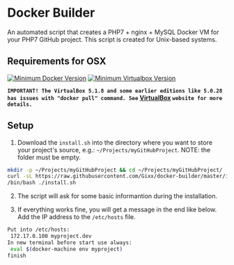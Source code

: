 # Docker Builder #

An automated script that creates a PHP7 + nginx + MySQL Docker VM for your PHP7 GitHub project. This script is created for Unix-based systems.

## Requirements for OSX ##
[![Minimum Docker Version](https://img.shields.io/badge/Docker%20Toolbox-%3E%3D1.10-blue.svg)](https://www.docker.com/products/docker-toolbox)
[![Minimum Virtualbox Version](https://img.shields.io/badge/VirtualBox-%3E%3D5.1.10-blue.svg)](https://www.virtualbox.org/wiki/Downloads?replytocom=98578)

**`IMPORTANT! The VirtualBox 5.1.8 and some earlier editions like 5.0.28 has issues with "docker pull" command. See` [VirtualBox](https://www.virtualbox.org/ticket/16084) `website for more details.`**

## Setup ##
1) Download the `install.sh` into the directory where you want to store your project's source, e.g.: `~/Projects/myGitHubProject`. 
NOTE: the folder must be empty.

```bash
mkdir -p ~/Projects/myGitHubProject && cd ~/Projects/myGitHubProject/
curl -sL https://raw.githubusercontent.com/Gixx/docker-builder/master/install.sh > ./install.sh
/bin/bash ./install.sh 
```
2) The script will ask for some basic informantion during the installation.

3) If everything works fine, you will get a message in the end like below. Add the IP address to the `/etc/hosts` file.
```bash
Put into /etc/hosts:
 172.17.0.100 myproject.dev
In new terminal before start use always:
 eval $(docker-machine env myproject)
finish
```

